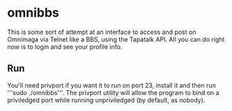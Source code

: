 omnibbs
=======

This is some sort of attempt at an interface to access and post on Omnimaga via Telnet like a BBS, using the Tapatalk API. All you can do right now is to login and see your profile info.

Run
---
You'll need privport if you want it to run on port 23, install it and then run '''sudo ./omnibbs'''. The privport utility will allow the program to bind on a priviledged port while running unpriviledged (by default, as nobody).
